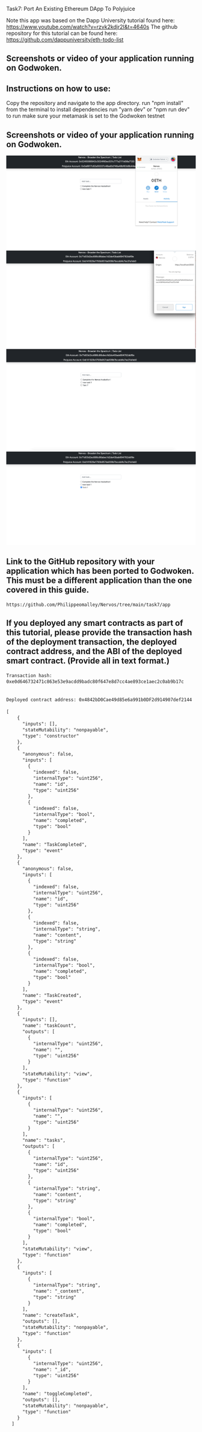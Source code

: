 

Task7: Port An Existing Ethereum DApp To Polyjuice

Note this app was based on the Dapp University tutorial found here: https://www.youtube.com/watch?v=rzvk2kdjr2I&t=4640s
The github repository for this tutorial can be found here: https://github.com/dappuniversity/eth-todo-list
## Screenshots or video of your application running on Godwoken.
## Instructions on how to use: 

Copy the repository and navigate to the app directory. 
run "npm install" from the terminal to install dependencies
run "yarn dev" or "npm run dev" to run 
make sure your metamask is set to the Godwoken testnet

## Screenshots or video of your application running on Godwoken.

![Alt text](app-running-1.png?raw=true "app running")
![Alt text](app-running-2.png?raw=true "app running")
![Alt text](app-running-3.png?raw=true "app running")
![Alt text](app-running-4.png?raw=true "app running")

## Link to the GitHub repository with your application which has been ported to Godwoken. This must be a different application than the one covered in this guide.

```
https://github.com/Philippeomalley/Nervos/tree/main/task7/app
```

## If you deployed any smart contracts as part of this tutorial, please provide the transaction hash of the deployment transaction, the deployed contract address, and the ABI of the deployed smart contract. (Provide all in text format.)

```
Transaction hash: 0xe0d646732471c863e53e9acdd9badc80f647e8d7cc4ae893ce1aec2c0ab9b17c


Deployed contract address: 0x4842bD0Cae49d85e6a991b0DF2d914907def2144

[
    {
      "inputs": [],
      "stateMutability": "nonpayable",
      "type": "constructor"
    },
    {
      "anonymous": false,
      "inputs": [
        {
          "indexed": false,
          "internalType": "uint256",
          "name": "id",
          "type": "uint256"
        },
        {
          "indexed": false,
          "internalType": "bool",
          "name": "completed",
          "type": "bool"
        }
      ],
      "name": "TaskCompleted",
      "type": "event"
    },
    {
      "anonymous": false,
      "inputs": [
        {
          "indexed": false,
          "internalType": "uint256",
          "name": "id",
          "type": "uint256"
        },
        {
          "indexed": false,
          "internalType": "string",
          "name": "content",
          "type": "string"
        },
        {
          "indexed": false,
          "internalType": "bool",
          "name": "completed",
          "type": "bool"
        }
      ],
      "name": "TaskCreated",
      "type": "event"
    },
    {
      "inputs": [],
      "name": "taskCount",
      "outputs": [
        {
          "internalType": "uint256",
          "name": "",
          "type": "uint256"
        }
      ],
      "stateMutability": "view",
      "type": "function"
    },
    {
      "inputs": [
        {
          "internalType": "uint256",
          "name": "",
          "type": "uint256"
        }
      ],
      "name": "tasks",
      "outputs": [
        {
          "internalType": "uint256",
          "name": "id",
          "type": "uint256"
        },
        {
          "internalType": "string",
          "name": "content",
          "type": "string"
        },
        {
          "internalType": "bool",
          "name": "completed",
          "type": "bool"
        }
      ],
      "stateMutability": "view",
      "type": "function"
    },
    {
      "inputs": [
        {
          "internalType": "string",
          "name": "_content",
          "type": "string"
        }
      ],
      "name": "createTask",
      "outputs": [],
      "stateMutability": "nonpayable",
      "type": "function"
    },
    {
      "inputs": [
        {
          "internalType": "uint256",
          "name": "_id",
          "type": "uint256"
        }
      ],
      "name": "toggleCompleted",
      "outputs": [],
      "stateMutability": "nonpayable",
      "type": "function"
    }
  ]
  
  ```

